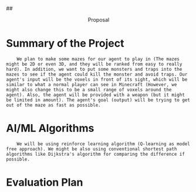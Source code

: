 ﻿﻿##<center>Proposal</center>

# Summary of the Project
        We plan to make some mazes for our agent to play in (The mazes might be 2D or even 3D, and they will be ranked from easy to really hard). In addition, we want to put some monsters and traps into the mazes to see if the agent could kill the monster and avoid traps. Our agent's input will be the voxels in front of its sight, which will be similar to what a normal player can see in Minecraft (However, we might also change this to be a small range of voxels around the agent). Also, the agent will be provided with a weapon (but it might be limited in amount). The agent's goal (output) will be trying to get out of the maze as fast as possible.

# AI/ML Algorithms
        We will be using reinforce learning algorithm (Q-learning as model free approach). We might be also using conventional shortest path algorithms like Dijkstra's algorithm for comparing the difference if possible.

# Evaluation Plan
        

























